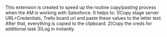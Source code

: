 This extension is created to speed up the routine copy/pasting process when the AM is working with Salesforce. It helps to: 
1)Copy stage server URL+Credentials, Trello board url and paste these values to the letter text. After that, everything is copied to the clipboard.
2)Copy the creds for additional task
3)Log in instantly